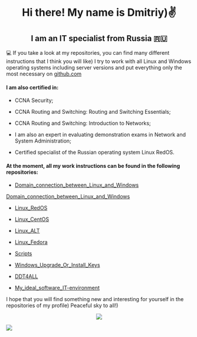 <h1 align="center"> Hi there! My name is Dmitriy)✌️
<h2 align="center"> I am an IT specialist from Russia 🇷🇺</h2>


💻 If you take a look at my repositories, you can find many different instructions that I think you will like) I try to work with all Linux and Windows operating systems including server versions and put everything only the most necessary on [github.com](https://github.com/)

<h4> I am also certified in:</h4>

-  CCNA Security;<br/>

-  CCNA Routing and Switching: Routing and Switching Essentials;<br/>

-  CCNA Routing and Switching: Introduction to Networks;<br/>

-  I am also an expert in evaluating demonstration exams in Network and System Administration;<br/>

-  Certified specialist of the Russian operating system Linux RedOS.<br/>

<h4> At the moment, all my work instructions can be found in the following repositories:</h4>

- [Domain_connection_between_Linux_and_Windows](https://github.com/dimoroz772/Domain_connection_between_Linux_and_Windows)<br/>

<a href="https://github.com/dimoroz772/Domain_connection_between_Linux_and_Windows">Domain_connection_between_Linux_and_Windows</a>

- [Linux_RedOS](https://github.com/dimoroz772/Linux_RedOS)<br/>

- [Linux_CentOS](https://github.com/dimoroz772/Linux_CentOS)<br/>

- [Linux_ALT](https://github.com/dimoroz772/Linux_ALT)<br/>

- [Linux_Fedora](https://github.com/dimoroz772/Linux_Fedora)<br/>

- [Scripts](https://github.com/dimoroz772/Scripts)<br/>

- [Windows_Upgrade_Or_Install_Keys](https://github.com/dimoroz772/Windows_Upgrade_Or_Install_Keys/blob/main/README.md)<br/>

- [DDT4ALL](https://github.com/dimoroz772/DDT4ALL)<br/>

- [My_ideal_software_IT-environment](https://github.com/dimoroz772/My_ideal_software_IT-environment)<br/>

I hope that you will find something new and interesting for yourself in the repositories of my profile) Peaceful sky to all!)

<p align="center">
<a href="https://git.io/streak-stats"><img src="https://streak-stats.demolab.com?user=dimoroz772&theme=dark"/></a>
</p>


![](https://komarev.com/ghpvc/?username=dimoroz772)
